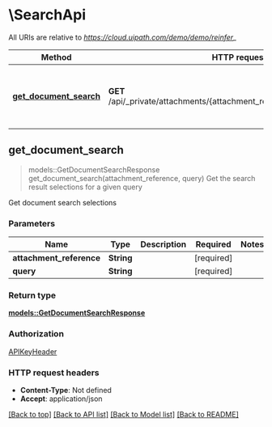 # \SearchApi

All URIs are relative to *https://cloud.uipath.com/demo/demo/reinfer_*

Method | HTTP request | Description
------------- | ------------- | -------------
[**get_document_search**](SearchApi.md#get_document_search) | **GET** /api/_private/attachments/{attachment_reference}/selections/search | Get the search result selections for a given query



## get_document_search

> models::GetDocumentSearchResponse get_document_search(attachment_reference, query)
Get the search result selections for a given query

Get document search selections

### Parameters


Name | Type | Description  | Required | Notes
------------- | ------------- | ------------- | ------------- | -------------
**attachment_reference** | **String** |  | [required] |
**query** | **String** |  | [required] |

### Return type

[**models::GetDocumentSearchResponse**](GetDocumentSearchResponse.md)

### Authorization

[APIKeyHeader](../README.md#APIKeyHeader)

### HTTP request headers

- **Content-Type**: Not defined
- **Accept**: application/json

[[Back to top]](#) [[Back to API list]](../README.md#documentation-for-api-endpoints) [[Back to Model list]](../README.md#documentation-for-models) [[Back to README]](../README.md)

